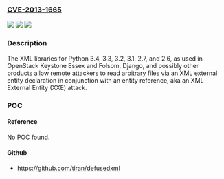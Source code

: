 ### [CVE-2013-1665](https://cve.mitre.org/cgi-bin/cvename.cgi?name=CVE-2013-1665)
![](https://img.shields.io/static/v1?label=Product&message=n%2Fa&color=blue)
![](https://img.shields.io/static/v1?label=Version&message=n%2Fa&color=blue)
![](https://img.shields.io/static/v1?label=Vulnerability&message=n%2Fa&color=brighgreen)

### Description

The XML libraries for Python 3.4, 3.3, 3.2, 3.1, 2.7, and 2.6, as used in OpenStack Keystone Essex and Folsom, Django, and possibly other products allow remote attackers to read arbitrary files via an XML external entity declaration in conjunction with an entity reference, aka an XML External Entity (XXE) attack.

### POC

#### Reference
No POC found.

#### Github
- https://github.com/tiran/defusedxml

